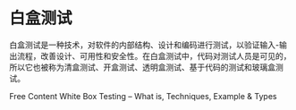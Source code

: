 # 白盒测试

白盒测试是一种技术，对软件的内部结构、设计和编码进行测试，以验证输入-输出流程，改善设计、可用性和安全性。在白盒测试中，代码对测试人员是可见的，所以它也被称为清盒测试、开盒测试、透明盒测试、基于代码的测试和玻璃盒测试。

<ResourceGroupTitle>Free Content</ResourceGroupTitle>
<BadgeLink colorScheme='yellow' badgeText='Read' href='https://www.guru99.com/white-box-testing.html'>White Box Testing – What is, Techniques, Example & Types</BadgeLink>
